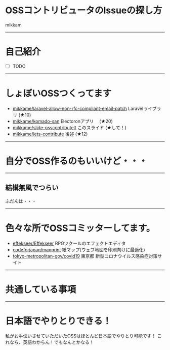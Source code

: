 # OSSコントリビュータのIssueの探し方
mikkam

---

# 自己紹介

- [ ] TODO

---

# しょぼいOSSつくってます

- [mikkame/laravel-allow-non-rfc-compliant-email-patch](https://github.com/mikkame/laravel-allow-non-rfc-compliant-email-patch) Laravelライブラリ (★10)
- [mikkame/komado-san](https://github.com/mikkame/komado-san) Electoronアプリ　 (★20)
- [mikkame/slide-osscontributelt](mikkame/slide-osscontributelt) このスライド (★して！)
- [mikkame/lets-contribute](https://github.com/mikkame/lets-contribute) 後述 (★12)

---

# 自分でOSS作るのもいいけど・・・

---


## 結構無風でつらい

ふだんは・・・

---

# 色々な所でOSSコミッターしてます。
- [effekseer/Effekseer](https://github.com/effekseer/Effekseer) RPGツクールのエフェクトエディタ
- [codeforjapan/mapprint](https://github.com/codeforjapan/mapprint) 紙マップ(ウェブ地図を印刷向けに最適化)
- [tokyo-metropolitan-gov/covid19](https://github.com/tokyo-metropolitan-gov/covid19) 東京都 新型コロナウイルス感染症対策サイト

---

# 共通している事項

---

# 日本語でやりとりできる！

私がお手伝いさせていただいたOSSはほとんど日本語でやりとり可能です！
これなら、英語わからん！でもなんとかなる！


